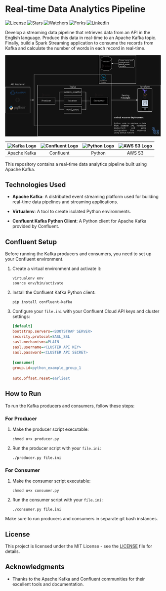 # Real-time Data Analytics Pipeline

[![License](https://img.shields.io/badge/License-MIT-blue.svg)](LICENSE)
![Stars](https://img.shields.io/github/stars/gradedSystem/Real-time-Data-Analytics-Pipeline)
![Watchers](https://img.shields.io/github/watchers/gradedSystem/Real-time-Data-Analytics-Pipeline)
![Forks](https://img.shields.io/github/forks/gradedSystem/Real-time-Data-Analytics-Pipeline)
[![LinkedIn](https://img.shields.io/badge/LinkedIn-Yedige%20Ashmet-blue?logo=linkedin)](https://www.linkedin.com/in/yedige2000/)

Develop a streaming data pipeline that retrieves data from an API in the English language. Produce this data in real-time to an Apache Kafka topic. Finally, build a Spark Streaming application to consume the records from Kafka and calculate the number of words in each record in real-time.

<p align="center">
  <img src="https://github.com/gradedSystem/Real-time-Data-Analytics-Pipeline/raw/main/images/Kafka_project.png" alt="Kafka Project">
</p>

| ![Kafka Logo](https://www.vectorlogo.zone/logos/apache_kafka/apache_kafka-ar21.svg) | ![Confluent Logo](https://github.com/gradedSystem/Real-time-Data-Analytics-Pipeline/raw/main/images/confluent-logos-idT3RAPQdd.svg) | ![Python Logo](https://www.vectorlogo.zone/logos/python/python-ar21.svg) | ![AWS S3 Logo](https://www.vectorlogo.zone/logos/amazon_aws/amazon_aws-ar21.svg) |
|:---:|:---:|:---:|:---:|
| Apache Kafka | Confluent | Python | AWS S3 |

This repository contains a real-time data analytics pipeline built using Apache Kafka.

## Technologies Used

- **Apache Kafka**: A distributed event streaming platform used for building real-time data pipelines and streaming applications.

- **Virtualenv**: A tool to create isolated Python environments.

- **Confluent Kafka Python Client**: A Python client for Apache Kafka provided by Confluent.

## Confluent Setup

Before running the Kafka producers and consumers, you need to set up your Confluent environment.

1. Create a virtual environment and activate it:

    ```shell
    virtualenv env
    source env/bin/activate
    ```

2. Install the Confluent Kafka Python client:

    ```shell
    pip install confluent-kafka
    ```

3. Configure your `file.ini` with your Confluent Cloud API keys and cluster settings:

    ```ini
    [default]
    bootstrap.servers=<BOOTSTRAP SERVER>
    security.protocol=SASL_SSL
    sasl.mechanisms=PLAIN
    sasl.username=<CLUSTER API KEY>
    sasl.password=<CLUSTER API SECRET>

    [consumer]
    group.id=python_example_group_1

    auto.offset.reset=earliest
    ```

## How to Run

To run the Kafka producers and consumers, follow these steps:

### For Producer

1. Make the producer script executable:

    ```shell
    chmod u+x producer.py
    ```

2. Run the producer script with your `file.ini`:

    ```shell
    ./producer.py file.ini
    ```

### For Consumer

1. Make the consumer script executable:

    ```shell
    chmod u+x consumer.py
    ```

2. Run the consumer script with your `file.ini`:

    ```shell
    ./consumer.py file.ini
    ```

Make sure to run producers and consumers in separate git bash instances.

## License

This project is licensed under the MIT License - see the [LICENSE](LICENSE) file for details.

## Acknowledgments

- Thanks to the Apache Kafka and Confluent communities for their excellent tools and documentation.
